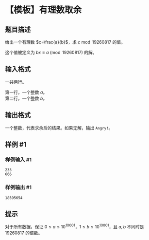# 【模板】有理数取余

## 题目描述

给出一个有理数 $c=\frac{a}{b}$，求 $c \bmod 19260817$ 的值。

这个值被定义为 $bx\equiv a\pmod{19260817}$ 的解。

## 输入格式

一共两行。

第一行，一个整数 $a$。  
第二行，一个整数 $b$。  

## 输出格式

一个整数，代表求余后的结果。如果无解，输出 `Angry!`。

## 样例 #1

### 样例输入 #1
```
233
666
```

### 样例输出 #1

```
18595654
```

## 提示

对于所有数据，保证 $0\leq a \leq 10^{10001}$，$1 \leq b \leq 10^{10001}$，且 $a, b$ 不同时是 $19260817$ 的倍数。
